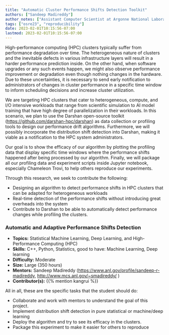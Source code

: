 ```yaml
---
title: "Automatic Cluster Performance Shifts Detection Toolkit"
authors: ["Sandeep Madireddy"]
author_notes: ["Assistant Computer Scientist at Argonne National Laboratory"]
tags: ["osre23", "reproducibility"]
date: 2023-02-01T10:15:56-07:00
lastmod: 2023-02-01T10:15:56-07:00
---
```


High-performance computing (HPC) clusters typically suffer from performance degradation over time. The heterogeneous nature of clusters and the inevitable defects in various infrastructure layers will result in a harder performance prediction inside. On the other hand, when software upgrades or any such events happen, we might also observe performance improvement or degradation even though nothing changes in the hardware. Due to these uncertainties, it is necessary to send early notification to administrators of changes in cluster performance in a specific time window to inform scheduling decisions and increase cluster utilization.

We are targeting HPC clusters that cater to heterogeneous, compute, and I/O intensive workloads that range from scientific simulation to AI model training that have high degree of parallelization in their workloads. In this scenario, we plan to use the Darshan open-source toolkit (https://github.com/darshan-hpc/darshan) as data collection or profiling tools to design our performance drift algorithms. Furthermore, we will possibly incorporate the distribution shift detection into Darshan, making it viable as a notification to the HPC system administrators.

Our goal is to show the efficacy of our algorithm by plotting the profiling data that display specific time windows where the performance shifts happened after being processed by our algorithm. Finally, we will package all our profiling data and experiment scripts inside Jupyter notebook, especially Chameleon Trovi, to help others reproduce our experiments.

Through this research, we seek to contribute the following:

- Designing an algorithm to detect performance shifts in HPC clusters that can be adapted for heterogeneous workloads
- Real-time detection of the performance shifts without introducing great overheads into the system
- Contribute to Darshan to be able to automatically detect performance changes while profiling the clusters.

### Automatic and Adaptive Performance Shifts Detection

- **Topics:** Statistical Machine Learning, Deep Learning, and High-Performance Computing (HPC)
- **Skills:** C++, Python, Statistics, good to have: Machine Learning, Deep learning
- **Difficulty:** Moderate
- **Size:** Large (350 hours)
- **Mentors:** Sandeep Madireddy (https://www.anl.gov/profile/sandeep-r-madireddy, http://www.mcs.anl.gov/~smadireddy/ )
- **Contributor(s):** {{% mention kangrui %}}

All in all, these are the specific tasks that the student should do:

- Collaborate and work with mentors to understand the goal of this project.
- Implement distribution shift detection in pure statistical or machine/deep learning
- Deploy the algorithm and try to see its efficacy in the clusters.
- Package this experiment to make it easier for others to reproduce
